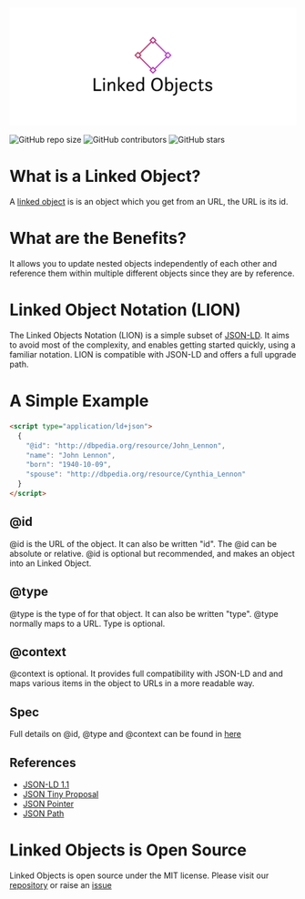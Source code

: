 ![Linked Objects](./cover.png)

![GitHub repo size](https://img.shields.io/github/repo-size/linkedobjects/linkedobjects)
![GitHub contributors](https://img.shields.io/github/contributors/linkedobjects/linkedobjects)
![GitHub stars](https://img.shields.io/github/stars/linkedobjects/linkedobjects)

# What is a Linked Object?

A [linked object](https://linkedobjects.org/) is is an object which you get from an URL, the URL is its id.

# What are the Benefits?

It allows you to update nested objects independently of each other and reference them within multiple different objects since they are by reference.

# Linked Object Notation (LION)

The Linked Objects Notation (LION) is a simple subset of [JSON-LD](https://json-ld.org/). It aims to avoid most of the complexity, and enables getting started quickly, using a familiar notation. LION is compatible with JSON-LD and offers a full upgrade path.

# A Simple Example

```html
<script type="application/ld+json">
  {
    "@id": "http://dbpedia.org/resource/John_Lennon",
    "name": "John Lennon",
    "born": "1940-10-09",
    "spouse": "http://dbpedia.org/resource/Cynthia_Lennon"
  }
</script>
```

## @id

@id is the URL of the object. It can also be written "id". The @id can be absolute or relative. @id is optional but recommended, and makes an object into an Linked Object.

## @type

@type is the type of for that object. It can also be written "type". @type normally maps to a URL. Type is optional.

## @context

@context is optional. It provides full compatibility with JSON-LD and and maps various items in the object to URLs in a more readable way.

## Spec

Full details on @id, @type and @context can be found in [here](https://w3c.github.io/json-ld-syntax/#syntax-tokens-and-keywords)

## References

- [JSON-LD 1.1](https://w3c.github.io/json-ld-syntax/)
- [JSON Tiny Proposal](https://lists.w3.org/Archives/Public/public-rdf-wg/2011Mar/0565.html)
- [JSON Pointer](https://tools.ietf.org/html/rfc6901)
- [JSON Path](https://goessner.net/articles/JsonPath/)

# Linked Objects is Open Source

Linked Objects is open source under the MIT license. Please visit our [repository](https://github.com/linkedobjects/linkedobjects) or raise an [issue](https://github.com/linkedobjects/linkedobjects/issues)
